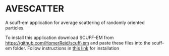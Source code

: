 # AVESCATTER
A scuff-em application for average scattering of randomly oriented particles.

To install this application download SCUFF-EM from https://github.com/HomerReid/scuff-em and paste these files into the scuff-em folder. Follow instructions in [this link](http://homerreid.github.io/scuff-em-documentation/reference/Installing) for installation
